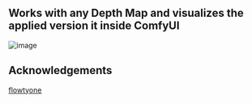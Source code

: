 ## Works with any Depth Map and visualizes the applied version it inside ComfyUI
![image](https://github.com/gokayfem/ComfyUI-Depth-Visualization/assets/88277926/d13accd1-8df8-409a-b933-48b7bf56b3ea)

## Acknowledgements
[flowtyone](https://github.com/flowtyone/ComfyUI-Flowty-TripoSR)
